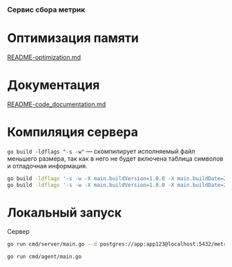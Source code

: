 ### Сервис сбора метрик

# Оптимизация памяти
[README-optimization.md](README-optimization.md)

# Документация
[README-code_documentation.md](README-code_documentation.md)

# Компиляция сервера 
`go build -ldflags "-s -w"` — скомпилирует исполняемый файл меньшего размера, так как в него не будет включена таблица символов и отладочная информация.

```bash
go build -ldflags '-s -w -X main.buildVersion=1.0.0 -X main.buildDate=2023-01-23 -X main.buildCommit=0c2fs'  -o cmd/agent/agent cmd/agent/main.go
go build -ldflags '-s -w -X main.buildVersion=1.0.0 -X main.buildDate=2023-01-23 -X main.buildCommit=0c2fs' -o cmd/server/server cmd/server/main.go
```
# Локальный запуск
Сервер
```bash
go run cmd/server/main.go --d postgres://app:app123@localhost:5432/metric_db?sslmode=disable
```

```bash
go run cmd/agent/main.go
```